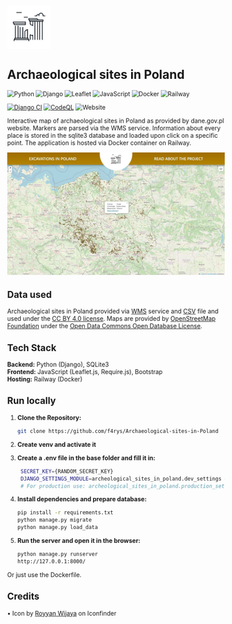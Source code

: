 <img height="100px" src="map\static\img\logo2.png">

# Archaeological sites in Poland

![Python](https://img.shields.io/badge/python-3670A0?style=for-the-badge&logo=python&logoColor=ffdd54) ![Django](https://img.shields.io/badge/django-%23092E20.svg?style=for-the-badge&logo=django&logoColor=white) ![Leaflet](https://img.shields.io/badge/Leaflet-199900.svg?style=for-the-badge&logo=Leaflet&logoColor=white) ![JavaScript](https://img.shields.io/badge/JavaScript-F7DF1E.svg?style=for-the-badge&logo=JavaScript&logoColor=black) ![Docker](https://img.shields.io/badge/docker-%230db7ed.svg?style=for-the-badge&logo=docker&logoColor=white) ![Railway](https://img.shields.io/badge/Railway-0B0D0E.svg?style=for-the-badge&logo=Railway&logoColor=white)

[![Django CI](https://github.com/f4rys/Archaeological-sites-in-Poland/actions/workflows/django.yml/badge.svg)](https://github.com/f4rys/Archaeological-sites-in-Poland/actions/workflows/django.yml) [![CodeQL](https://github.com/f4rys/Archaeological-sites-in-Poland/actions/workflows/codeql.yml/badge.svg)](https://github.com/f4rys/Archaeological-sites-in-Poland/actions/workflows/codeql.yml) ![Website](https://img.shields.io/website?url=https%3A%2F%2Fexcavations-in-poland.up.railway.app%2F)

Interactive map of archaeological sites in Poland as provided by dane.gov.pl website. Markers are parsed via the WMS service. Information about every place is stored in the sqlite3 database and loaded upon click on a specific point. The application is hosted via Docker container on Railway.

<div align="center"><img src="preview.jpg"></div>

## Data used
Archaeological sites in Poland provided via <a href="https://dane.gov.pl/pl/dataset/210,rejestr-zabytkow-archeologicznych/resource/56490/table">WMS</a> service and <a href="https://dane.gov.pl/pl/dataset/210,rejestr-zabytkow-archeologicznych/resource/59097/table?page=1&per_page=20&q=&sort=">CSV</a> file and used under the <a href="https://creativecommons.org/licenses/by/4.0/legalcode.pl">CC BY 4.0 license</a>. Maps are provided by <a href="https://osmfoundation.org/">OpenStreetMap Foundation</a> under the <a href="https://opendatacommons.org/licenses/odbl/1-0/">Open Data Commons Open Database License</a>.

## Tech Stack
**Backend:** Python (Django), SQLite3 <br />
**Frontend:** JavaScript (Leaflet.js, Require.js), Bootstrap <br />
**Hosting:** Railway (Docker)

## Run locally

1. **Clone the Repository:**
   ```bash
   git clone https://github.com/f4rys/Archaeological-sites-in-Poland

2. **Create venv and activate it**
3. **Create a .env file in the base folder and fill it in:**
   ```bash
    SECRET_KEY={RANDOM_SECRET_KEY}
    DJANGO_SETTINGS_MODULE=archeological_sites_in_poland.dev_settings # For development
    # For production use: archeological_sites_in_poland.production_settings 
   ```

3. **Install dependencies and prepare database:**
   ```bash
   pip install -r requirements.txt
   python manage.py migrate
   python manage.py load_data
   ```
4. **Run the server and open it in the browser:**
   ```bash
   python manage.py runserver
   http://127.0.0.1:8000/
   ```

Or just use the Dockerfile.

## Credits
<div>• Icon by <a href="https://www.iconfinder.com/icons/4791027/acropolis_ancient_building_greek_landmark_parthenon_icon">Royyan Wijaya</a> on Iconfinder</div>



